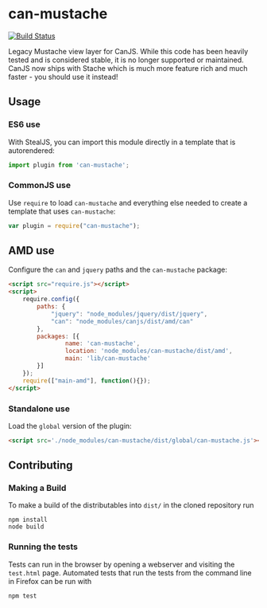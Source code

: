 # can-mustache

[![Build Status](https://travis-ci.org/canjs/can-mustache.png?branch=master)](https://travis-ci.org/canjs/can-mustache)

Legacy Mustache view layer for CanJS. While this code has been heavily tested and is considered stable, it is no longer supported or maintained. CanJS now ships with Stache which is much more feature rich and much faster - you should use it instead!

## Usage

### ES6 use

With StealJS, you can import this module directly in a template that is autorendered:

```js
import plugin from 'can-mustache';
```

### CommonJS use

Use `require` to load `can-mustache` and everything else
needed to create a template that uses `can-mustache`:

```js
var plugin = require("can-mustache");
```

## AMD use

Configure the `can` and `jquery` paths and the `can-mustache` package:

```html
<script src="require.js"></script>
<script>
	require.config({
	    paths: {
	        "jquery": "node_modules/jquery/dist/jquery",
	        "can": "node_modules/canjs/dist/amd/can"
	    },
	    packages: [{
		    	name: 'can-mustache',
		    	location: 'node_modules/can-mustache/dist/amd',
		    	main: 'lib/can-mustache'
	    }]
	});
	require(["main-amd"], function(){});
</script>
```

### Standalone use

Load the `global` version of the plugin:

```html
<script src='./node_modules/can-mustache/dist/global/can-mustache.js'></script>
```

## Contributing

### Making a Build

To make a build of the distributables into `dist/` in the cloned repository run

```
npm install
node build
```

### Running the tests

Tests can run in the browser by opening a webserver and visiting the `test.html` page.
Automated tests that run the tests from the command line in Firefox can be run with

```
npm test
```
